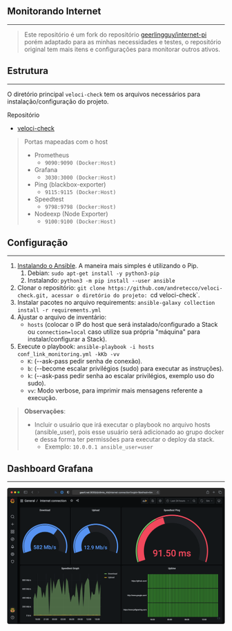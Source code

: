 ## Monitorando Internet
------------------------
> Este repositório é um fork do repositório [geerlingguy/internet-pi](https://github.com/geerlingguy/internet-pi) porém adaptado para as minhas necessidades e testes, o repositório original tem mais itens e configurações para monitorar outros ativos.

## Estrutura
------------
O diretório principal  `veloci-check` tem os arquivos necessários para instalação/configuração do projeto.

Repositório
 - [veloci-check](https://github.com/andretecco/veloci-check)

>Portas mapeadas com o host
>  - Prometheus 
> 	 -  `9090:9090 (Docker:Host)`
> - Grafana 
> 	 -  `3030:3000 (Docker:Host)`
>- Ping (blackbox-exporter)
>	- `9115:9115 (Docker:Host)`
>- Speedtest
>	- `9798:9798 (Docker:Host)`
>- Nodeexp (Node Exporter)
> 	- `9100:9100 (Docker:Host)`	

## Configuração 
-----------------

1. [Instalando o Ansible](https://docs.ansible.com/ansible/latest/installation_guide/intro_installation.html). A maneira mais simples é utilizando o Pip.
   1. Debian: `sudo apt-get install -y python3-pip`  
   2. Instalando: `python3 -m pip install --user ansible`  
2. Clonar o repositório: `git clone https://github.com/andretecco/veloci-check.git, acessar o diretório do projeto: `cd veloci-check`.  
3. Instalar pacotes no arquivo requirements: `ansible-galaxy collection install -r requirements.yml` 
4. Ajustar o arquivo de inventário:  
   - `hosts`  (colocar o IP do host que será instalado/configurado a Stack ou `connection=local` caso utilize sua própria "máquina" para instalar/configurar a Stack).
5. Execute o playbook: `ansible-playbook -i hosts conf_link_monitoring.yml -kKb -vv`  
   - `K`:  (--ask-pass pedir senha de conexão).
   - `b`:  (--become escalar privilégios (sudo) para executar as instruções).
   - `k`:  (--ask-pass  pedir senha ao escalar privilégios, exemplo uso do sudo).
   - `vv`: Modo verbose, para imprimir mais mensagens referente a execução.

> **Observações**: 
>   - Incluir o usuário que irá executar o playbook no arquivo hosts (ansible_user), pois esse usuário será adicionado ao grupo docker e dessa forma ter permissões para executar o deploy da stack.
> 	  -  Exemplo: `10.0.0.1 ansible_user=user`


## Dashboard Grafana
------------------------
![Internet Monitoring Dashboard Grafana](images/internet-monitoring.png)